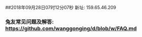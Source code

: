 ##2018年09月28日07时12分07秒 新址: 159.65.46.209
### 兔友常见问题及解答: https://github.com/wanggonging/d/blob/w/FAQ.md
